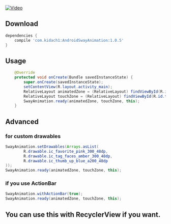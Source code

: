 
[![Video](https://qiita-image-store.s3.amazonaws.com/0/48274/c9aab243-2aeb-3dbd-d3e0-efab4534f901.png)](https://www.youtube.com/watch?v=vyBPNVYK6JU&feature=youtu.be)


## Download

```build.gradle
dependencies {
    compile 'com.kidach1:AndroidSwayAnimation:1.0.5'
}
```


## Usage

```YourActivity.java
    @Override
    protected void onCreate(Bundle savedInstanceState) {
        super.onCreate(savedInstanceState);
        setContentView(R.layout.activity_main);
        RelativeLayout animatedZone = (RelativeLayout) findViewById(R.id.animatedLayout);
        RelativeLayout touchZone = (RelativeLayout) findViewById(R.id.touchedLayout);
        SwayAnimation.ready(animatedZone, touchZone, this);
    }
```

## Advanced

### for custom drawables

```YourActivity.java
SwayAnimation.setDrawables(Arrays.asList(
        R.drawable.ic_favorite_pink_300_48dp,
        R.drawable.ic_tag_faces_amber_300_48dp,
        R.drawable.ic_thumb_up_blue_a200_48dp
));
SwayAnimation.ready(animatedZone, touchZone, this);
```

### if you use ActionBar

```YourActivity.java
SwayAnimation.withActionBar(true);
SwayAnimation.ready(animatedZone, touchZone, this);
```


## You can use this with RecyclerView if you want.
